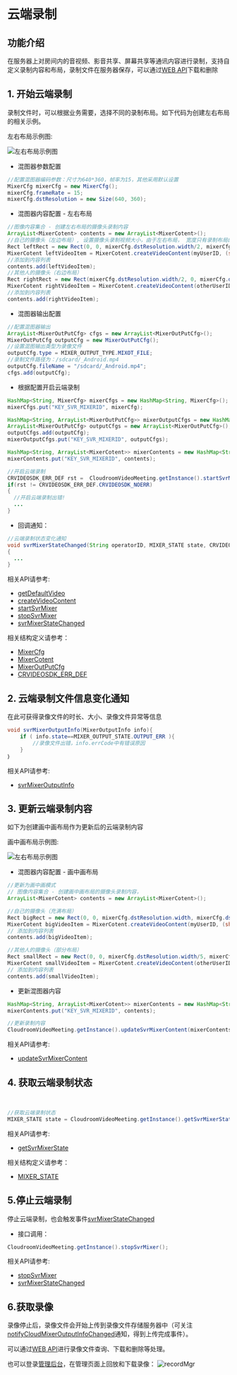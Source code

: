 # 云端录制

## 功能介绍

在服务器上对房间内的音视频、影音共享、屏幕共享等通讯内容进行录制，支持自定义录制内容和布局，录制文件在服务器保存，可以通过[WEB API](https://sdk.cloudroom.com/sdkdoc/webapi/)下载和删除


<h2 id=startSvrMixer>1. 开始云端录制</h2>

录制文件时，可以根据业务需要，选择不同的录制布局。如下代码为创建左右布局的相关示例。

<p id=layout style="font-weight:normal;">左右布局示例图:  </p>

![左右布局示例图](./images/layout_2.jpg)

+ 混图器参数配置

```  java
//配置混图器编码参数：尺寸为640*360，帧率为15，其他采用默认设置
MixerCfg mixerCfg = new MixerCfg();
mixerCfg.frameRate = 15;
mixerCfg.dstResolution = new Size(640, 360);
```

+ 混图器内容配置 - 左右布局

```  java
//图像内容集合 - 创建左右布局的摄像头录制内容
ArrayList<MixerCotent> contents = new ArrayList<MixerCotent>();
//自己的摄像头（左边布局）, 设置摄像头录制视频大小，由于左右布局， 宽度只有录制布局的一半
Rect leftRect = new Rect(0, 0, mixerCfg.dstResolution.width/2, mixerCfg.dstResolution.height);
MixerCotent leftVideoItem = MixerCotent.createVideoContent(myUserID, (short)-1, leftRect);
//添加到内容列表
contents.add(leftVideoItem);
//其他人的摄像头（右边布局）
Rect rightRect = new Rect(mixerCfg.dstResolution.width/2, 0, mixerCfg.dstResolution.width, mixerCfg.dstResolution.height);
MixerCotent rightVideoItem = MixerCotent.createVideoContent(otherUserID, (short)-1, rightRect);
//添加到内容列表
contents.add(rightVideoItem);
```
+ 混图器输出配置

```  java
//配置混图器输出
ArrayList<MixerOutPutCfg> cfgs = new ArrayList<MixerOutPutCfg>();
MixerOutPutCfg outputCfg = new MixerOutPutCfg();
//设置混图输出类型为录像文件
outputCfg.type = MIXER_OUTPUT_TYPE.MIXOT_FILE; 
//录制文件路径为：/sdcard/_Android.mp4
outputCfg.fileName = "/sdcard/_Android.mp4";
cfgs.add(outputCfg);
```

+ 根据配置开启云端录制

```  java
HashMap<String, MixerCfg> mixerCfgs = new HashMap<String, MixerCfg>();
mixerCfgs.put("KEY_SVR_MIXERID", mixerCfg);

HashMap<String, ArrayList<MixerOutPutCfg>> mixerOutputCfgs = new HashMap<String, ArrayList<MixerOutPutCfg>>();
ArrayList<MixerOutPutCfg> outputCfgs = new ArrayList<MixerOutPutCfg>();
outputCfgs.add(outputCfg);
mixerOutputCfgs.put("KEY_SVR_MIXERID", outputCfgs);

HashMap<String, ArrayList<MixerCotent>> mixerContents = new HashMap<String, ArrayList<MixerCotent>>();
mixerContents.put("KEY_SVR_MIXERID", contents);

//开启云端录制
CRVIDEOSDK_ERR_DEF rst =  CloudroomVideoMeeting.getInstance().startSvrMixer(mixerCfgs, mixerContents, mixerOutputCfgs);
if(rst != CRVIDEOSDK_ERR_DEF.CRVIDEOSDK_NOERR)
{
  //开启云端录制出错!
  ...
}
```

- 回调通知：

```java
//云端录制状态变化通知
void svrMixerStateChanged(String operatorID, MIXER_STATE state, CRVIDEOSDK_ERR_DEF err)
{
  ...
}

```

相关API请参考:
+ [getDefaultVideo](API.md#getDefaultVideo)
+ [createVideoContent](TypeDefinitions.md#createVideoContent)
+ [startSvrMixer](API.md#startSvrMixer)
+ [stopSvrMixer](API.md#stopSvrMixer)
+ [svrMixerStateChanged](API.md#svrMixerStateChanged)

相关结构定义请参考：
+ [MixerCfg](TypeDefinitions.md#MixerCfg)
+ [MixerCotent](TypeDefinitions.md#MixerCotent)
+ [MixerOutPutCfg](TypeDefinitions.md#MixerOutPutCfg)
+ [CRVIDEOSDK_ERR_DEF](Constant.md#CRVIDEOSDK_ERR_DEF)


<h2 id=svrMixerOutputInfo>2. 云端录制文件信息变化通知</h2>

在此可获得录像文件的时长、大小、录像文件异常等信息

```  java
void svrMixerOutputInfo(MixerOutputInfo info){
    if ( info.state==MIXER_OUTPUT_STATE.OUTPUT_ERR ){
        //录像文件出错，info.errCode中有错误原因
    }
｝
```

相关API请参考:
+ [svrMixerOutputInfo](API.md#svrMixerOutputInfo)

<h2 id=updateSvrMixerContent>3. 更新云端录制内容</h2>

如下为创建画中画布局作为更新后的云端录制内容

<p id=layout style="font-weight:normal;">画中画布局示例图:  </p>

![左右布局示例图](./images/layout_overlap.jpg)

+ 混图器内容配置 - 画中画布局

```java
//更新为画中画模式
// 图像内容集合 - 创建画中画布局的摄像头录制内容， 
ArrayList<MixerCotent> contents = new ArrayList<MixerCotent>();

//自己的摄像头（充满布局）
Rect bigRect = new Rect(0, 0, mixerCfg.dstResolution.width, mixerCfg.dstResolution.height);
MixerCotent bigVideoItem = MixerCotent.createVideoContent(myUserID, (short)-1, bigRect);
// 添加到内容列表
contents.add(bigVideoItem);

//其他人的摄像头（部分布局）
Rect smallRect = new Rect(0, 0, mixerCfg.dstResolution.width/5, mixerCfg.dstResolution.height/5);
MixerCotent smallVideoItem = MixerCotent.createVideoContent(otherUserID, (short)-1, smallRect);
// 添加到内容列表
contents.add(smallVideoItem);
```

+ 更新混图器内容

```java		
HashMap<String, ArrayList<MixerCotent>> mixerContents = new HashMap<String, ArrayList<MixerCotent>>();
mixerContents.put("KEY_SVR_MIXERID", contents);

//更新录制内容
CloudroomVideoMeeting.getInstance().updateSvrMixerContent(mixerContents);
```
相关API请参考:
+ [updateSvrMixerContent](API.md#updateSvrMixerContent)


<h2 id=obtainStatue>4. 获取云端录制状态</h2>
</br>

``` java
//获取云端录制状态
MIXER_STATE state = CloudroomVideoMeeting.getInstance().getSvrMixerState()
```

相关API请参考:
+ [getSvrMixerState](API.md#getSvrMixerState)

相关结构定义请参考：
+ [MIXER_STATE](Constant.md#MIXER_STATE)


<h2 id=stopSvrMixer>5.停止云端录制</h2>

停止云端录制，也会触发事件[svrMixerStateChanged](API.md#svrMixerStateChanged)

- 接口调用：
```java
CloudroomVideoMeeting.getInstance().stopSvrMixer();
```

相关API请参考:
+ [stopSvrMixer](API.md#stopSvrMixer)
+ [svrMixerStateChanged](API.md#svrMixerStateChanged)


<h2 id=record_getFile> 6.获取录像</h2>

录像停止后，录像文件会开始上传到录像文件存储服务器中（可关注[notifyCloudMixerOutputInfoChanged](Apis.md#notifyCloudMixerOutputInfoChanged)通知，得到上传完成事件）。 

可以通过[WEB API](http://sdk.cloudroom.com/sdkdoc/webapi/)进行录像文件查询、下载和删除等处理。

也可以登录[管理后台](https://sdk.cloudroom.com/mgr_sdk/)，在管理页面上回放和下载录像：
![recordMgr](./images/recordMgr.jpg)

